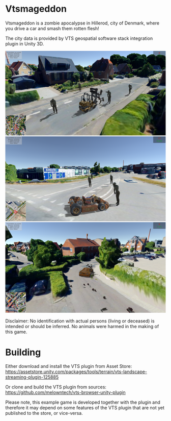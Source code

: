 # Vtsmageddon

Vtsmageddon is a zombie apocalypse in Hillerod, city of Denmark, where you drive a car and smash them rotten flesh!

The city data is provided by VTS geospatial software stack integration plugin in Unity 3D.

<img src="screenshots/1.png"  title="ForkLoader">
<img src="screenshots/2.png"  title="Kart">
<img src="screenshots/3.png"  title="Unity">

Disclaimer: No identification with actual persons (living or deceased) is intended or should be inferred. No animals were harmed in the making of this game.

# Building

Either download and install the VTS plugin from Asset Store:
https://assetstore.unity.com/packages/tools/terrain/vts-landscape-streaming-plugin-125885

Or clone and build the VTS plugin from sources:
https://github.com/melowntech/vts-browser-unity-plugin

Please note, this example game is developed together with the plugin and therefore it may depend on some features of the VTS plugin that are not yet published to the store, or vice-versa.
